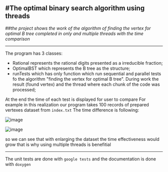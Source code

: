 #The optimal binary search algorithm using threads
---
##*the project shows the work of the algorithm of finding the vertex for optimal B tree completed in only and multiple threads with the time comparison*

---
The program has 3 classes: 

- Rational represents the rational digits presented as a irreducible fraction;
- OptimalBST which represents the B tree as the structure;
- runTests which has only function which run sequential and parallel tests fo the algorithm "finding the vertex for optimal B tree". During work the result (found vertex) and the thread where each chunk of the code was processed;

At the end the time of each test is displayed for user to compare
For example in this realization our program takes 100 records of prepared vertexes dataset from `index.txt`
The time difference is following:

![image](https://github.com/OnishchenkoDaria/optimal-search-tree-realisation/assets/145560302/a0cb1a21-2ed9-4749-b3c5-7abb0ad970da)

![image](https://github.com/OnishchenkoDaria/optimal-search-tree-realisation/assets/145560302/6c883db0-ae65-445e-aaf5-90da00ffb811)


so we can see that with enlarging the dataset the time effectiveness would grow that is why using multiple threads is benefitial

---

The unit tests are done with `google tests` and the documentation is done with `doxygen`
